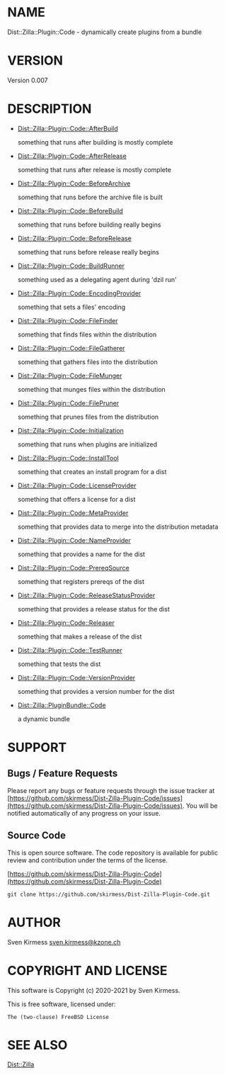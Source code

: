 # NAME

Dist::Zilla::Plugin::Code - dynamically create plugins from a bundle

# VERSION

Version 0.007

# DESCRIPTION

- [Dist::Zilla::Plugin::Code::AfterBuild](https://metacpan.org/pod/Dist%3A%3AZilla%3A%3APlugin%3A%3ACode%3A%3AAfterBuild)

    something that runs after building is mostly complete

- [Dist::Zilla::Plugin::Code::AfterRelease](https://metacpan.org/pod/Dist%3A%3AZilla%3A%3APlugin%3A%3ACode%3A%3AAfterRelease)

    something that runs after release is mostly complete

- [Dist::Zilla::Plugin::Code::BeforeArchive](https://metacpan.org/pod/Dist%3A%3AZilla%3A%3APlugin%3A%3ACode%3A%3ABeforeArchive)

    something that runs before the archive file is built

- [Dist::Zilla::Plugin::Code::BeforeBuild](https://metacpan.org/pod/Dist%3A%3AZilla%3A%3APlugin%3A%3ACode%3A%3ABeforeBuild)

    something that runs before building really begins

- [Dist::Zilla::Plugin::Code::BeforeRelease](https://metacpan.org/pod/Dist%3A%3AZilla%3A%3APlugin%3A%3ACode%3A%3ABeforeRelease)

    something that runs before release really begins

- [Dist::Zilla::Plugin::Code::BuildRunner](https://metacpan.org/pod/Dist%3A%3AZilla%3A%3APlugin%3A%3ACode%3A%3ABuildRunner)

    something used as a delegating agent during 'dzil run'

- [Dist::Zilla::Plugin::Code::EncodingProvider](https://metacpan.org/pod/Dist%3A%3AZilla%3A%3APlugin%3A%3ACode%3A%3AEncodingProvider)

    something that sets a files' encoding

- [Dist::Zilla::Plugin::Code::FileFinder](https://metacpan.org/pod/Dist%3A%3AZilla%3A%3APlugin%3A%3ACode%3A%3AFileFinder)

    something that finds files within the distribution

- [Dist::Zilla::Plugin::Code::FileGatherer](https://metacpan.org/pod/Dist%3A%3AZilla%3A%3APlugin%3A%3ACode%3A%3AFileGatherer)

    something that gathers files into the distribution

- [Dist::Zilla::Plugin::Code::FileMunger](https://metacpan.org/pod/Dist%3A%3AZilla%3A%3APlugin%3A%3ACode%3A%3AFileMunger)

    something that munges files within the distribution

- [Dist::Zilla::Plugin::Code::FilePruner](https://metacpan.org/pod/Dist%3A%3AZilla%3A%3APlugin%3A%3ACode%3A%3AFilePruner)

    something that prunes files from the distribution

- [Dist::Zilla::Plugin::Code::Initialization](https://metacpan.org/pod/Dist%3A%3AZilla%3A%3APlugin%3A%3ACode%3A%3AInitialization)

    something that runs when plugins are initialized

- [Dist::Zilla::Plugin::Code::InstallTool](https://metacpan.org/pod/Dist%3A%3AZilla%3A%3APlugin%3A%3ACode%3A%3AInstallTool)

    something that creates an install program for a dist

- [Dist::Zilla::Plugin::Code::LicenseProvider](https://metacpan.org/pod/Dist%3A%3AZilla%3A%3APlugin%3A%3ACode%3A%3ALicenseProvider)

    something that offers a license for a dist

- [Dist::Zilla::Plugin::Code::MetaProvider](https://metacpan.org/pod/Dist%3A%3AZilla%3A%3APlugin%3A%3ACode%3A%3AMetaProvider)

    something that provides data to merge into the distribution metadata

- [Dist::Zilla::Plugin::Code::NameProvider](https://metacpan.org/pod/Dist%3A%3AZilla%3A%3APlugin%3A%3ACode%3A%3ANameProvider)

    something that provides a name for the dist

- [Dist::Zilla::Plugin::Code::PrereqSource](https://metacpan.org/pod/Dist%3A%3AZilla%3A%3APlugin%3A%3ACode%3A%3APrereqSource)

    something that registers prereqs of the dist

- [Dist::Zilla::Plugin::Code::ReleaseStatusProvider](https://metacpan.org/pod/Dist%3A%3AZilla%3A%3APlugin%3A%3ACode%3A%3AReleaseStatusProvider)

    something that provides a release status for the dist

- [Dist::Zilla::Plugin::Code::Releaser](https://metacpan.org/pod/Dist%3A%3AZilla%3A%3APlugin%3A%3ACode%3A%3AReleaser)

    something that makes a release of the dist

- [Dist::Zilla::Plugin::Code::TestRunner](https://metacpan.org/pod/Dist%3A%3AZilla%3A%3APlugin%3A%3ACode%3A%3ATestRunner)

    something that tests the dist

- [Dist::Zilla::Plugin::Code::VersionProvider](https://metacpan.org/pod/Dist%3A%3AZilla%3A%3APlugin%3A%3ACode%3A%3AVersionProvider)

    something that provides a version number for the dist

- [Dist::Zilla::PluginBundle::Code](https://metacpan.org/pod/Dist%3A%3AZilla%3A%3APluginBundle%3A%3ACode)

    a dynamic bundle

# SUPPORT

## Bugs / Feature Requests

Please report any bugs or feature requests through the issue tracker
at [https://github.com/skirmess/Dist-Zilla-Plugin-Code/issues](https://github.com/skirmess/Dist-Zilla-Plugin-Code/issues).
You will be notified automatically of any progress on your issue.

## Source Code

This is open source software. The code repository is available for
public review and contribution under the terms of the license.

[https://github.com/skirmess/Dist-Zilla-Plugin-Code](https://github.com/skirmess/Dist-Zilla-Plugin-Code)

    git clone https://github.com/skirmess/Dist-Zilla-Plugin-Code.git

# AUTHOR

Sven Kirmess <sven.kirmess@kzone.ch>

# COPYRIGHT AND LICENSE

This software is Copyright (c) 2020-2021 by Sven Kirmess.

This is free software, licensed under:

    The (two-clause) FreeBSD License

# SEE ALSO

[Dist::Zilla](https://metacpan.org/pod/Dist%3A%3AZilla)
